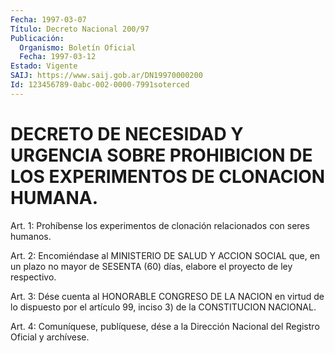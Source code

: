 ```yaml
---
Fecha: 1997-03-07
Título: Decreto Nacional 200/97
Publicación:
  Organismo: Boletín Oficial
  Fecha: 1997-03-12
Estado: Vigente
SAIJ: https://www.saij.gob.ar/DN19970000200
Id: 123456789-0abc-002-0000-7991soterced
---
```

# DECRETO DE NECESIDAD Y URGENCIA SOBRE PROHIBICION DE LOS EXPERIMENTOS DE CLONACION HUMANA.

<a id="1"></a>
Art. 1: Prohíbense los experimentos de clonación relacionados con seres humanos.

<a id="2"></a>
Art. 2: Encomiéndase al MINISTERIO DE SALUD Y ACCION SOCIAL que, en un plazo no mayor de SESENTA (60) días, elabore el proyecto de ley respectivo.

<a id="3"></a>
Art. 3: Dése cuenta al HONORABLE CONGRESO DE LA NACION en virtud de lo dispuesto por el artículo 99, inciso 3) de la CONSTITUCION NACIONAL.

<a id="4"></a>
Art. 4: Comuníquese, publíquese, dése a la Dirección Nacional del Registro Oficial y archívese.